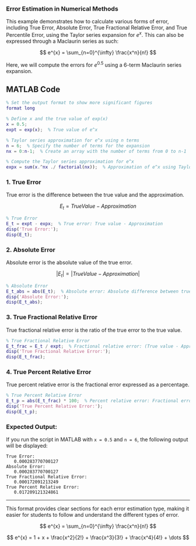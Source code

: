 <script src="https://polyfill.io/v3/polyfill.min.js?features=es6"></script>
<script id="MathJax-script" async src="https://cdn.jsdelivr.net/npm/mathjax@3/es5/tex-mml-chtml.js"></script>


### **Error Estimation in Numerical Methods**

This example demonstrates how to calculate various forms of error, including True Error, Absolute Error, True Fractional Relative Error, and True Percentile Error, using the Taylor series expansion for $e^{x}$. This can also be expressed through a Maclaurin series as such:

$$
e^{x} = \sum_{n=0}^{\infty} \frac{x^n}{n!}
$$

Here, we will compute the errors for  $e^{0.5}$ using a 6-term Maclaurin series expansion.

## MATLAB Code

```matlab
% Set the output format to show more significant figures
format long

% Define x and the true value of exp(x)
x = 0.5;
expt = exp(x);  % True value of e^x

% Taylor series approximation for e^x using n terms
n = 6;  % Specify the number of terms for the expansion
nx = 0:n-1;  % Create an array with the number of terms from 0 to n-1

% Compute the Taylor series approximation for e^x
expx = sum(x.^nx ./ factorial(nx));  % Approximation of e^x using Taylor series
```

### **1. True Error**
True error is the difference between the true value and the approximation.

$$
E_{t} = True Value - Approximation
$$

```matlab
% True Error
E_t = expt - expx;  % True error: True value - Approximation
disp('True Error:');
disp(E_t);
```

### **2. Absolute Error**
Absolute error is the absolute value of the true error.

$$
|E_{t}| = |True Value - Approximation|
$$

```matlab
% Absolute Error
E_t_abs = abs(E_t);  % Absolute error: Absolute difference between true and approx.
disp('Absolute Error:');
disp(E_t_abs);
```

### **3. True Fractional Relative Error**
True fractional relative error is the ratio of the true error to the true value.

```matlab
% True Fractional Relative Error
E_t_frac = E_t / expt;  % Fractional relative error: (True value - Approx) / True value
disp('True Fractional Relative Error:');
disp(E_t_frac);
```

### **4. True Percent Relative Error**
True percent relative error is the fractional error expressed as a percentage.

```matlab
% True Percent Relative Error
E_t_p = abs(E_t_frac) * 100;  % Percent relative error: Fractional error * 100%
disp('True Percent Relative Error:');
disp(E_t_p);
```

### **Expected Output:**
If you run the script in MATLAB with `x = 0.5` and `n = 6`, the following output will be displayed:

```
True Error:
   0.000283770700127
Absolute Error:
   0.000283770700127
True Fractional Relative Error:
   0.000172091213249
True Percent Relative Error:
   0.017209121324861
```

---

This format provides clear sections for each error estimation type, making it easier for students to follow and understand the different types of error.




$$
e^{x} = \sum_{n=0}^{\infty} \frac{x^n}{n!}
$$



$$
e^{x} = 1 + x + \frac{x^2}{2!} + \frac{x^3}{3!} + \frac{x^4}{4!} + \dots
$$

